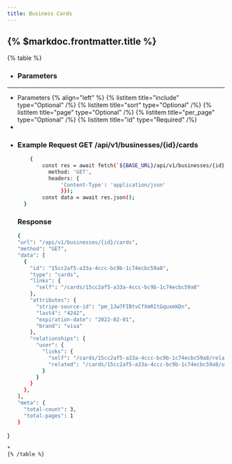 ```yaml
---
title: Business Cards
---
```


## {% $markdoc.frontmatter.title %}

{% table %}
* ### **Parameters**
---
* Parameters {% align="left" %}
  {% listitem title="include" type="Optional" /%}
  {% listitem title="sort" type="Optional" /%}
  {% listitem title="page" type="Optional" /%}
  {% listitem title="per_page" type="Optional" /%}
  {% listitem title="id" type="Required" /%}
*
*
  ### Example Request GET /api/v1/businesses/{id}/cards
  ```bash
      {
          const res = await fetch(`${BASE_URL}/api/v1/businesses/{id}/cards`, {
            method: 'GET',
            headers: {
                'Content-Type': 'application/json'
                }});
          const data = await res.json();
    }
  ```
  ### Response
  ```bash
  {
  "url": "/api/v1/businesses/{id}/cards",
  "method": "GET",
  "data": [
    {
      "id": "15cc2af5-a33a-4ccc-bc9b-1c74ecbc59a8",
      "type": "cards",
      "links": {
        "self": "/cards/15cc2af5-a33a-4ccc-bc9b-1c74ecbc59a8"
      },
      "attributes": {
        "stripe-source-id": "pm_1Jw7FIBtvCfXmRItGquxmkDn",
        "last4": "4242",
        "expiration-date": "2022-02-01",
        "brand": "visa"
      },
      "relationships": {
        "user": {
          "links": {
            "self": "/cards/15cc2af5-a33a-4ccc-bc9b-1c74ecbc59a8/relationships/user",
            "related": "/cards/15cc2af5-a33a-4ccc-bc9b-1c74ecbc59a8/user"
          }
        }
      }
    },
  ],
  "meta": {
    "total-count": 3,
    "total-pages": 1
  }
}
  ```
*
{% /table %}
